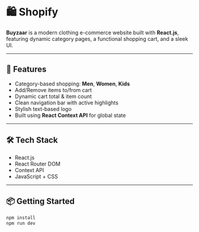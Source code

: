 # 🛍️ Shopify

**Buyzaar** is a modern clothing e-commerce website built with **React.js**, featuring dynamic category pages, a functional shopping cart, and a sleek UI.

---

## 🚀 Features

- Category-based shopping: **Men**, **Women**, **Kids**
- Add/Remove items to/from cart
- Dynamic cart total & item count
- Clean navigation bar with active highlights
- Stylish text-based logo
- Built using **React Context API** for global state

---

## 🛠️ Tech Stack

- React.js
- React Router DOM
- Context API
- JavaScript + CSS

---

## 📦 Getting Started

```bash
npm install
npm run dev